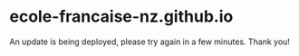 # ecole-francaise-nz.github.io

An update is being deployed, please try again in a few minutes.
Thank you!





